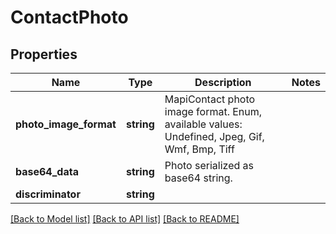 # ContactPhoto

## Properties
Name | Type | Description | Notes
------------ | ------------- | ------------- | -------------
**photo_image_format** | **string** | MapiContact photo image format. Enum, available values: Undefined, Jpeg, Gif, Wmf, Bmp, Tiff | 
**base64_data** | **string** | Photo serialized as base64 string. | 
**discriminator** | **string** |  | 



[[Back to Model list]](README.md#documentation-for-models) [[Back to API list]](README.md#documentation-for-api-endpoints) [[Back to README]](README.md)


